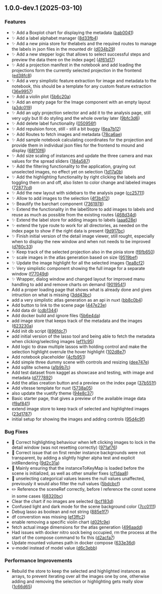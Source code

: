 ## 1.0.0-dev.1 (2025-03-10)

### Features

* :sparkles: Add a Boxplot chart for displaying the metadata ([bab0041](https://github.com/alexv710/daedalusData/commit/bab0041597cbb8256d7f16ac45d48736c160e52b))
* :sparkles: Add a label alphabet manager ([8d33fb4](https://github.com/alexv710/daedalusData/commit/8d33fb4d4ddddaddc6fe43053d58e3bda2e7244b))
* :sparkles: Add a new pinia store for thelabels and the required routes to manage the labels in json files in the mounted dir ([d034b29](https://github.com/alexv710/daedalusData/commit/d034b29d7e815eee1314d86a803609fb76c37085))
* :sparkles: Add a new stepper logic that allows to select successful steps and preview the data there on the index page] ([4f61d17](https://github.com/alexv710/daedalusData/commit/4f61d1753c9cf97500f09bf212df370d0a0ced23))
* :sparkles: Add a projection manifest in the notebook and add loading the projections form the currently selected projection in the frontend ([ed38fc8](https://github.com/alexv710/daedalusData/commit/ed38fc88132bf1082646e3c1943ea1e2233d3b1a))
* :sparkles: Add a very simplistic feature extraction for image and metadata to the notebook, this should be a template for any custom feature extraction ([36e9957](https://github.com/alexv710/daedalusData/commit/36e995763113b2a1a130302e28a9cc30086c6daa))
* :sparkles: Add a violin plot ([5b6c20a](https://github.com/alexv710/daedalusData/commit/5b6c20a08692135d2e9e95d2520f493772fafc97))
* :sparkles: Add an empty page for the Image component with an empty layout ([a3dc019](https://github.com/alexv710/daedalusData/commit/a3dc01977c0e414af3292c9a2e5da23b89594f07))
* :sparkles: Add an ugly projection selector and add it to the analysis page, still very ugly but Ill do styling and the whole overlay later ([9bfc3d6](https://github.com/alexv710/daedalusData/commit/9bfc3d6de312ed637ecc717d8542e3e7118ca829))
* :sparkles: Add delete label functionality ([050956f](https://github.com/alexv710/daedalusData/commit/050956f900480ca3d203a4ca899086d9d7c921ab))
* :sparkles: Add repulsion force, still - still a bit buggy ([6ea7b12](https://github.com/alexv710/daedalusData/commit/6ea7b12aa824b71ce6fda5afad884a848cf25299))
* :sparkles: Add Routes to fetch images and metadata ([78ca6ae](https://github.com/alexv710/daedalusData/commit/78ca6aecd2829b2fef3ba7c188dfb8a8f529f0fb))
* :sparkles: Add sample notebook calculating coordinates for the projection and provide them in individual json files for the frontend to mound and display ([68f10f6](https://github.com/alexv710/daedalusData/commit/68f10f6ed1aabb94cbd1495eac021bcc058599cb))
* :sparkles: Add size scaling of instances and update the three camera and max values for the spread sliders ([184a587](https://github.com/alexv710/daedalusData/commit/184a587228ad9b77daa72a192309c385c48811fe))
* :sparkles: Add the filtering functionality to the application, graying out unselected images, no effect yet on selection ([1d17a0b](https://github.com/alexv710/daedalusData/commit/1d17a0be793bd33eb63c797824e3997e92624cc6))
* :sparkles: Add the highlighting functionality by right clicking the labels and toggling them on and off, also listen to color change and labeled images ([72877cd](https://github.com/alexv710/daedalusData/commit/72877cd8fb385bb77de7affd7bedc115dd6809ae))
* :sparkles: Add the new layout with sidebars to the analysis page ([cc25711](https://github.com/alexv710/daedalusData/commit/cc25711927f7985c8fa46466cd3ea09158f22da2))
* :sparkles: Allow to add images to the selection ([4f3b412](https://github.com/alexv710/daedalusData/commit/4f3b4123e902ffbd2a2c16bede1c6d67d4c5d554))
* :sparkles: Beautify the barchart component ([7361978](https://github.com/alexv710/daedalusData/commit/7361978d1bf774e1cbc3523e3a66a0cfa39ec8df))
* :sparkles: Extend the functionality in the labelStore to add images to labels and reuse as much as possible from the existing routes ([468d34d](https://github.com/alexv710/daedalusData/commit/468d34daac338d7825879e499146471084d6b5a8))
* :sparkles: Extend the label store for adding images to labels ([aaa628e](https://github.com/alexv710/daedalusData/commit/aaa628e92e3291c013a4ce1a3ffc498091fd642c))
* :sparkles: extend the type route to work for all directories, as needed on the index page to show if the right data is present ([9d917bc](https://github.com/alexv710/daedalusData/commit/9d917bcee543ca5d1857c0867240e39db4095a60))
* :sparkles: Finish initial version of the detail image viewer, still rought, especially when to display the new window and when not needs to be improved ([d760c33](https://github.com/alexv710/daedalusData/commit/d760c331badd0d5d82e5cc2ba5eaf4fa7a040aad))
* :sparkles: Keep track of the selected projection also in the pinia store ([f6fb650](https://github.com/alexv710/daedalusData/commit/f6fb65058a2b62920c15b14cf83f8486fc17af3f))
* :sparkles: scale images in the atlas generation based on size ([9519bef](https://github.com/alexv710/daedalusData/commit/9519bef19cb2896f9bc4d6c385c2992ec7644194))
* :sparkles: Update the image highlight for all the selected images ([1ea8cf2](https://github.com/alexv710/daedalusData/commit/1ea8cf29eab418eafcb233d4540e1917e5673b9f))
* :sparkles: Very simplistic component showing the full image for a separate window ([f77049d](https://github.com/alexv710/daedalusData/commit/f77049d2d5aab69f7f87c7c48f7b1d7fe550041a))
* :sparkles: Wrapper, dialog window and changed layout for improved manu handling to add and remove charts on demand ([9019541](https://github.com/alexv710/daedalusData/commit/9019541c45a92cd6f913e4c15ab63f8edbea8619))
* Add a proper loading page that shows what is already done and gives intruction on what is missing ([3dd43bc](https://github.com/alexv710/daedalusData/commit/3dd43bce895e946cf754378e9638aaac24bd8892))
* add a very simplistic atlas generation as an api in nuxt ([bb8c0b4](https://github.com/alexv710/daedalusData/commit/bb8c0b4d55aee0d7e4e2b2621837e1acaa7e5727))
* Add button to link to the scene page ([447e23e](https://github.com/alexv710/daedalusData/commit/447e23e748c4e76659e80f9b6f9060c1bb0dbe2e))
* Add data dir ([cdb1344](https://github.com/alexv710/daedalusData/commit/cdb134457339203856a6f26f5c0116279592c969))
* Add docker build and ignore files ([5b6e4da](https://github.com/alexv710/daedalusData/commit/5b6e4da5c715f2c1ea13a74717edb8e5711e2e65))
* add image store that keeps track of the metadata and the images ([623230a](https://github.com/alexv710/daedalusData/commit/623230a35e7a27a4ec6fc0f661a383952368c4b4))
* Add init db script ([896fdc7](https://github.com/alexv710/daedalusData/commit/896fdc7bc840dbd2e7321d9ba6ef65fc4c42a06c))
* add initial version of the lasso tool and being able to fetch the metadata when clicking/selecting images ([ef11c95](https://github.com/alexv710/daedalusData/commit/ef11c958623f5f0a2b22248cead020c7cf61bdd1))
* Add logic to draw multiple lassos with holding control and make the selection highlight overrule the hover highlight ([102d8e7](https://github.com/alexv710/daedalusData/commit/102d8e79b9e8c01b65ea63079dec2c6cfaa1d6e9))
* Add notebook placeholder ([4cfb951](https://github.com/alexv710/daedalusData/commit/4cfb951619105c32fbe543f129743494d91ac7d0))
* Add simple three dummy scene with controls and resizing ([dee747e](https://github.com/alexv710/daedalusData/commit/dee747e9adc818fe4ea5a8e32c980d7372f1798e))
* Add sqllite schema ([a1b9b7c](https://github.com/alexv710/daedalusData/commit/a1b9b7c3d87f5af5fdfadbf09a327d7d44dd4a77))
* Add test dataset from kaggel as showcase and testing, with image and metadata ([d777892](https://github.com/alexv710/daedalusData/commit/d777892042405966f5a57ab28676e16cfc76c433))
* Add the atlas creation button and a preview on the index page ([37b551f](https://github.com/alexv710/daedalusData/commit/37b551fb3988eb3dda18b7ff4c57542b51e1980d))
* Add vitesse template for nuxt ([5738a05](https://github.com/alexv710/daedalusData/commit/5738a059c4c9fd8984a6d75af2cc33177cef3b6a))
* also update the vuetify theme ([94e8c37](https://github.com/alexv710/daedalusData/commit/94e8c3776aa2e5ef41d146af28c7aabe708e30c5))
* Basic starter page, that gives a preview of the available image data ([f9af841](https://github.com/alexv710/daedalusData/commit/f9af841aba11024b5d43657fca4a1e5de25a6aad))
* extend image store to keep track of selected and highlighted images ([23d1787](https://github.com/alexv710/daedalusData/commit/23d1787d03e45d5d9ef0b3fd7ef67ccae1bd4cea))
* initial setup for showing the images and adding controls ([95d4c9f](https://github.com/alexv710/daedalusData/commit/95d4c9faeca64439dfea09c2a1a85197b6c63c75))

### Bug Fixes

* :bug: Correct highlighting behaviour when left clicking images to lock in the detail window (was not resetting correctly) ([971af76](https://github.com/alexv710/daedalusData/commit/971af76e8e939deff8459a6fe517895354699671))
* :bug: Correct issue that on first render instance backgrounds were not transparent, by adding a slightly higher alpha test and explicit initRendering ([9d2c31a](https://github.com/alexv710/daedalusData/commit/9d2c31a6d0668119c871e38f318e5cb4c835bedd))
* :bug: Mainly ensuring that the instanceToKeyMap is loaded before the scene is initialized, as well as other smaller fixes ([cf1daa8](https://github.com/alexv710/daedalusData/commit/cf1daa8265487035a7dabf117b188d708a81fa49))
* :bug: unselecting categorical values leaves the null values unaffected, previously it would also filter the null values ([5bdcbcf](https://github.com/alexv710/daedalusData/commit/5bdcbcf18d08b4fcb2d8e787476e2876a77c197f))
* :pencil2: Reference the sceneRef correctly, before I reference the const scene in some cases ([68320bc](https://github.com/alexv710/daedalusData/commit/68320bcc7d53a560593cc580097ee3741d80d68a))
* Clear the chart if no images are selected ([bcf183d](https://github.com/alexv710/daedalusData/commit/bcf183db2e3dea7158afb4bd08a1dd80c3e89a67))
* Confused light and dark mode for the scene background color ([7cc0111](https://github.com/alexv710/daedalusData/commit/7cc0111644b5a48db5fcc03ce6a24051e0f8be8d))
* Debug lasso as boolean and not string ([885e1f7](https://github.com/alexv710/daedalusData/commit/885e1f7e3f1a05ca99c8a29bce76d86a251c7e68))
* df converstion was missing ([ef3ffc2](https://github.com/alexv710/daedalusData/commit/ef3ffc2f38c91bef86148d6af2372436627ce919))
* enable removing a specific violin chart ([d02fc9e](https://github.com/alexv710/daedalusData/commit/d02fc9e92bbf346a100136adee07ebb940e042e5))
* fetch actual image dimensions for the atlas generation ([496aadd](https://github.com/alexv710/daedalusData/commit/496aaddb214b82d85a1d079b3e302828f0cf7434))
* Had issues with docker nitro sock being occupied, rm the process at the start of the compose command to fix this ([d2acfa7](https://github.com/alexv710/daedalusData/commit/d2acfa77b27de8fe675365745838cb2893c39992))
* Update mounted volumes path in docker compose ([633e36d](https://github.com/alexv710/daedalusData/commit/633e36db724cae8e6e54ee5b4e252590df3e5278))
* v-model instead of model value ([d6c3ebb](https://github.com/alexv710/daedalusData/commit/d6c3ebb9065684ce593ff5ba6d48e79177f48274))

### Performance Improvements

* Rebuild the store to keep the selected and highlighted instances as arrays, to prevent iterating over all the images one by one, otherwise adding and removing the selection or highlighting gets really slow ([1c66d65](https://github.com/alexv710/daedalusData/commit/1c66d65044ee36b0fa6b148a0afe13fcfe945d46))
